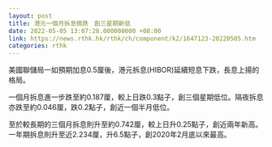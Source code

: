 ```yaml
---
layout: post
title: 港元一個月拆息微跌　創三星期新低
date: 2022-05-05 13:07:28.000000000 +08:00
link: https://news.rthk.hk/rthk/ch/component/k2/1647123-20220505.htm
categories: rthk
---
```


美國聯儲局一如預期加息0.5厘後，港元拆息(HIBOR)延續短息下跌，長息上揚的格局。

一個月拆息進一步跌至約0.187厘，較上日跌0.3點子，創三個星期低位。隔夜拆息亦跌至約0.046厘，跌0.2點子，創近一個半月低位。

至於較長期的三個月拆息則升至約0.742厘，較上日升0.25點子，創近兩年新高。一年期拆息則升至近2.234厘，升6.5點子，創2020年2月底以來最高。

